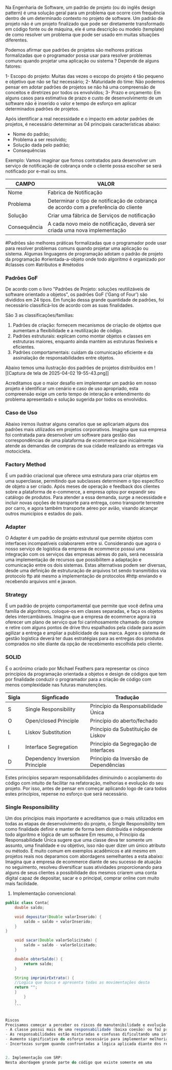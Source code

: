 Na Engenharia de Software, um padrão de projeto (ou do inglês design pattern) é uma solução geral para um problema que ocorre com frequência dentro de um determinado contexto no projeto de software.
Um padrão de projeto não é um projeto finalizado que pode ser diretamente transformado em código fonte ou de máquina, ele é uma descrição ou modelo (template) de como resolver um problema que pode ser usado em muitas situações diferentes.

Podemos afirmar que padrões de projetos são melhores práticas formalizadas que o programador possa usar para resolver problemas comuns quando projetar uma aplicação ou sistema ? 
Depende de alguns fatores:

1- Escopo do projeto: Muitas das vezes o escopo do projeto é tão pequeno e objetivo que não se faz necessário;
2- Maturidade do time: Não podemos pensar em adotar padrões de projetos se não há uma compreensão de conceitos e diretrizes por todos os envolvidos;
3- Prazo e orçamento: Em alguns casos para estimativa de prazo e custo de desenvolvimento de um software não é inserido o valor e tempo de esforço em aplicar determinados padrões de projetos.

Após identificar a real necessidade e o impacto em adotar padrões de projetos, é necessário determinar as 04 principais características abaixo:

- Nome do padrão;
- Problema a ser resolvido;
- Solução dada pelo padrão;
- Consequências

Exemplo: Vamos imaginar que fomos contratados para desenvolver um serviço de notificação de cobrança onde o cliente possa escolher se será notificado por e-mail ou sms.


| CAMPO        | VALOR                                                                               |
| ------------ | ----------------------------------------------------------------------------------- |
| Nome         | Fabrica de Notificação                                                              |
| Problema     | Determinar o tipo de notificação de cobrança de acordo com a preferência do cliente |
| Solução      | Criar uma fábrica de Serviços de notificação                                        |
| Consequência | A cada novo meio de notificação, deverá ser criada uma nova implementação           |

#Padrões são melhores práticas formalizadas que o programador pode usar para resolver problemas comuns quando projetar uma aplicação ou sistema. Algumas linguagens de programação adotam o padrão de projeto da programação #orientada-a-objeto onde todo algoritmo é organizado por #classes com #atributos e #métodos

### Padrões GoF

De acordo com o livro "Padrões de Projeto: soluções reutilizáveis de software orientado a objetos", os padrões GoF ('Gang of Four') são divididos em 24 tipos. Em função dessa grande quantidade de padrões, foi necessário classificá-los de acordo com as suas finalidades.

São 3 as classificações/famílias:

1. Padrões de criação: fornecem mecanismos de criação de objetos que aumentam a flexibilidade e a reutilização de código.
2. Padrões estruturais: explicam como montar objetos e classes em estruturas maiores, enquanto ainda mantém as estruturas flexíveis e eficientes.
3. Padrões comportamentais: cuidam da comunicação eficiente e da assinalação de responsabilidades entre objetos.

Abaixo temos uma ilustração dos padrões de projetos distribuídos em
![[Captura de tela de 2025-04-02 19-55-43.png]]

Acreditamos que o maior desafio em implementar um padrão em nosso projeto é identificar um cenário e caso de uso apropriado, esta compreensão exige um certo tempo de interação e entendimento do problema apresentado e solução sugerida por todos os envolvidos.

### Caso de Uso
Abaixo iremos ilustrar alguns cenaŕios que se aplicariam alguns dos padrões mais utilizados em projetos corporativos.
Imagina que sua empresa foi contratada para desenvolver um software para gestão das correspondências de uma plataforma de ecommerce que inicialmente atende as demandas de compras de sua cidade realizando as entregas via motocicleta.

### Factory Method
É um padrão criacional que oferece uma estrutura para criar objetos em uma superclasse, permitindo que subclasses determinem o tipo específico de objeto a ser criado.
Após meses de operação e feedback dos clientes sobre a plataforma de e-commerce, a empresa optou por expandir seu catálogo de produtos. Para atender a essa demanda, surge a necessidade e incluir novas opções de transporte para entrega, como transporte terrestre por carro, e agora também transporte aéreo por avião, visando alcançar outros municípios e estados do país.

### Adapter
O Adapter é um padrão de projeto estrutural que permite objetos com interfaces incompatíveis colaborarem entre si.
Considerando que agora o nosso serviço de logística da empresa de ecommerce possui uma integração com os serviços das empresas aéreas do país, será necessária uma implementação de recursos que possibilitem a adaptação e comunicação entre os dois sistemas.
Estas alternativas podem ser diversas, desde uma definição de estruturação de arquivos txt sendo transmitidos via protocolo ftp até mesmo a implementação de protocolos #http enviando e recebendo arquivos xml e javaon.

### Strategy
É um padrão de projeto comportamental que permite que você defina uma família de algoritmos, coloque-os em classes separadas, e faça os objetos deles intercambiáveis.
Imagina que a empresa de ecommerce agora irá oferecer um plano de serviço que foi carinhosamente chamado de compre e retire com alguns pontos de drive thru espalhados pela cidade para assim agilizar a entrega e ampliar a publicidade de sua marca.
Agora o sistema de gestão logística deverá ter duas estratégias para as entregas dos produtos comprados no site diante da opção de recebimento escolhida pelo cliente.

### SOLID
É o acrônimo criado por Michael Feathers para representar os cinco princípios da programação orientada a objetos e design de códigos que tem por finalidade conduzir o programador para a criação de código com menos complexidade nas futuras manutenções.

| Sigla | Signficado                     | Tradução                              |
| ----- | ------------------------------ | ------------------------------------- |
| S     | Single Responsibility          | Princípio da Responsabilidade Única   |
| O     | Open/closed Principle          | Princípio do aberto/fechado           |
| L     | Liskov Substitution            | Princípio da Substituição de Liskov   |
| I     | Interface Segregation          | Princípio da Segregação de Interfaces |
| D     | Dependency Inversion Principle | Princípio da Inversão de Dependências |
Estes princípios separam responsabilidades diminuindo o acoplamento do código com intuito de facilitar na refatoração, melhorias e evolução do seu projeto. Por isso, antes de pensar em começar aplicando logo de cara todos estes princípios, repense no esforço que será necessário.

### Single Responsibility
Um dos princípios mais importante e acreditamos que o mais utilizados em todas as etapas de desenvolvimento do projeto, o Single Responsibility tem como finalidade definir e manter de forma bem distribuída e independente todo algoritmo e lógica de um software
Em resumo, o Princípio da Responsabilidade Única sugere que uma classe deva ter somente um assunto, uma finalidade e ou objetivo, isso não quer dizer um único atributo ou método.
É muito comum em exemplos acadêmicos e até mesmo em projetos reais nos deparamos com abordagens semelhantes a esta abaixo:
Imagina que a empresa de ecommerce diante de seu sucesso de atuação no seguimento, resolveu diversificar suas atividades proporcionando para alguns de seus clientes a possibilidade dos mesmos criarem uma conta digital capaz de depositar, sacar e o principal, comprar online com muito mais facilidade.

1. Implementação convencional:
```java
public class Conta{
	double saldo;

	void depositar(Double valorInserido) {
		saldo = saldo + valorInserido;
	}
}

	void sacar(Double valorSolicitado) {
		saldo = saldo - valorSolicitado;
	}

	double obterSaldo() {
		return saldo;
	}

	String imprimirExtrato() {
	//Logica que busca e apresenta todas as movimentações desta 
	return "";
	}
		}
	}
	```


Riscos
Precisamos começar a perceber os riscos de manutenibilidade e evolução do nosso software considerando alguns riscos conforme abaixo:
- A classe possui mais de uma responsabilidade (baixa coesão) ou faz praticamente tudo, sendo conhecida como a God Class ou Classe Deus;
- As responsabilidades estão misturadas e confusas dificultando uma interpretação diante da necessidade de uma nautenção;
- Aumento significativo do esforço necessário para implementar melhorias ou novas funcionalidades;
- Incertezas surgem quando confrontadas a lógica aplicada diante dos requisitos apresentados pelos usuários.


2. Implementação com SRP:
Nesta abordagem grande parte do código que existe somente em uma 